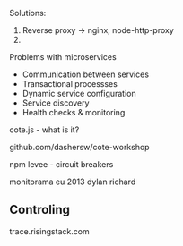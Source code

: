Solutions:
1. Reverse proxy -> nginx, node-http-proxy
2. 

Problems with microservices
* Communication between services
* Transactional processses
* Dynamic service configuration
* Service discovery
* Health checks & monitoring

cote.js - what is it?

github.com/dashersw/cote-workshop

npm levee - circuit breakers

monitorama eu 2013 dylan richard

## Controling
trace.risingstack.com
